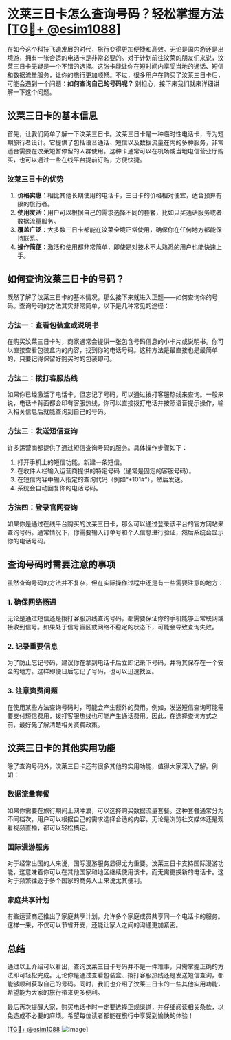 # 汶莱三日卡怎么查询号码？轻松掌握方法[[TG💪+ @esim1088](https://t.me/s/esim1088)]

在如今这个科技飞速发展的时代，旅行变得更加便捷和高效。无论是国内游还是出境游，拥有一张合适的电话卡是非常必要的。对于计划前往汶莱的朋友们来说，汶莱三日卡无疑是一个不错的选择。这张卡能让你在短时间内享受当地的通话、短信和数据流量服务，让你的旅行更加顺畅。不过，很多用户在购买了汶莱三日卡后，可能会遇到一个问题：**如何查询自己的号码呢？** 别担心，接下来我们就来详细讲解一下这个问题。

## 汶莱三日卡的基本信息

首先，让我们简单了解一下汶莱三日卡。汶莱三日卡是一种临时性电话卡，专为短期旅行者设计。它提供了包括语音通话、短信以及数据流量在内的多种服务，非常适合需要在汶莱短暂停留的人群使用。这种卡通常可以在机场或当地电信营业厅购买，也可以通过一些在线平台提前订购，方便快捷。

### 汶莱三日卡的优势

1. **价格实惠**：相比其他长期使用的电话卡，三日卡的价格相对便宜，适合预算有限的旅行者。
2. **使用灵活**：用户可以根据自己的需求选择不同的套餐，比如只买通话服务或者数据流量服务。
3. **覆盖广泛**：大多数三日卡都能在汶莱全境正常使用，确保你在任何地方都能保持联系。
4. **操作简便**：激活和使用都非常简单，即使是对技术不太熟悉的用户也能快速上手。

## 如何查询汶莱三日卡的号码？

既然了解了汶莱三日卡的基本情况，那么接下来就进入正题——如何查询你的号码。查询号码的方法其实非常简单，以下是几种常见的途径：

### 方法一：查看包装盒或说明书

在购买汶莱三日卡时，商家通常会提供一张包含号码信息的小卡片或说明书。你可以直接查看包装盒内的内容，找到你的电话号码。这种方法是最直接也是最简单的，只要记得保留好购买时的包装即可。

### 方法二：拨打客服热线

如果你已经激活了电话卡，但忘记了号码，可以通过拨打客服热线来查询。一般来说，电话卡背面都会印有客服热线，你可以直接拨打电话并按照语音提示操作，输入相关信息后就能查询到自己的号码。

### 方法三：发送短信查询

许多运营商都提供了通过短信查询号码的服务。具体操作步骤如下：
1. 打开手机上的短信功能，新建一条短信。
2. 在收件人栏输入运营商提供的特定号码（通常是固定的客服号码）。
3. 在短信内容中输入指定的查询代码（例如“*101#”），然后发送。
4. 系统会自动回复你的电话号码。

### 方法四：登录官网查询

如果你是通过在线平台购买的汶莱三日卡，那么可以通过登录该平台的官方网站来查询号码。通常情况下，你需要输入订单号和个人信息进行验证，然后系统会显示你的电话号码。

## 查询号码时需要注意的事项

虽然查询号码的方法并不复杂，但在实际操作过程中还是有一些需要注意的地方：

### 1. 确保网络畅通

无论是通过短信还是拨打客服热线查询号码，都需要保证你的手机能够正常联网或接收到信号。如果处于信号盲区或网络不稳定的状态下，可能会导致查询失败。

### 2. 记录重要信息

为了防止忘记号码，建议你在拿到电话卡后立即记录下号码，并将其保存在一个安全的地方。这样即便日后忘记了号码，也可以迅速找回。

### 3. 注意资费问题

在使用某些方法查询号码时，可能会产生额外的费用。例如，发送短信查询可能需要支付短信费用，拨打客服热线也可能产生通话费用。因此，在选择查询方式之前，最好先了解清楚相关资费政策。

## 汶莱三日卡的其他实用功能

除了查询号码外，汶莱三日卡还有很多其他的实用功能，值得大家深入了解。例如：

### 数据流量套餐

如果你需要在旅行期间上网冲浪，可以选择购买数据流量套餐。这种套餐通常分为不同档次，用户可以根据自己的需求选择合适的内容。无论是浏览社交媒体还是观看视频直播，都可以轻松搞定。

### 国际漫游服务

对于经常出国的人来说，国际漫游服务显得尤为重要。汶莱三日卡支持国际漫游功能，这意味着你可以在其他国家和地区继续使用该卡，而无需更换新的电话卡。这对于频繁往返于多个国家的商务人士来说尤其便利。

### 家庭共享计划

有些运营商还推出了家庭共享计划，允许多个家庭成员共享同一个电话卡的服务。这样一来，不仅可以节省开支，还能让家人之间的沟通更加紧密。

## 总结

通过以上介绍可以看出，查询汶莱三日卡号码并不是一件难事，只需掌握正确的方法即可轻松完成。无论你是通过查看包装盒、拨打客服热线还是发送短信查询，都能够顺利获取自己的号码。同时，我们也介绍了汶莱三日卡的一些其他实用功能，希望能为大家的旅行带来更多便利。

最后再次提醒大家，购买电话卡时一定要选择正规渠道，并仔细阅读相关条款，以免造成不必要的麻烦。希望每位读者都能在旅行中享受到愉快的体验！

[[TG💪+ @esim1088](https://t.me/s/esim1088) ![Image](https://i.postimg.cc/4NQfJmqS/Snipaste-2025-05-13-00-14-12.png)]